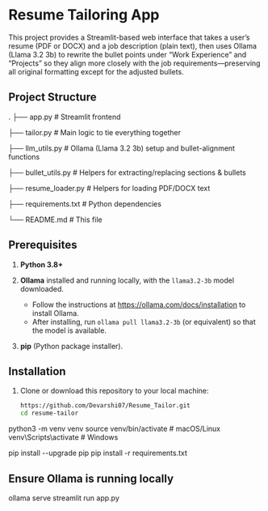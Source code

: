 # Resume Tailoring App

This project provides a Streamlit-based web interface that takes a user’s resume (PDF or DOCX) and a job description (plain text), then uses Ollama (Llama 3.2 3b) to rewrite the bullet points under “Work Experience” and “Projects” so they align more closely with the job requirements—preserving all original formatting except for the adjusted bullets.

## Project Structure
.
├── app.py # Streamlit frontend

├── tailor.py # Main logic to tie everything together

├── llm_utils.py # Ollama (Llama 3.2 3b) setup and bullet-alignment functions

├── bullet_utils.py # Helpers for extracting/replacing sections & bullets

├── resume_loader.py # Helpers for loading PDF/DOCX text

├── requirements.txt # Python dependencies

└── README.md # This file


## Prerequisites

1. **Python 3.8+**  
2. **Ollama** installed and running locally, with the `llama3.2-3b` model downloaded.  
   - Follow the instructions at https://ollama.com/docs/installation to install Ollama.
   - After installing, run `ollama pull llama3.2-3b` (or equivalent) so that the model is available.

3. **pip** (Python package installer).

## Installation

1. Clone or download this repository to your local machine:

   ```bash
   https://github.com/Devarshi07/Resume_Tailor.git
   cd resume-tailor

python3 -m venv venv
source venv/bin/activate   # macOS/Linux
venv\Scripts\activate      # Windows

pip install --upgrade pip
pip install -r requirements.txt


## Ensure Ollama is running locally
ollama serve
streamlit run app.py
